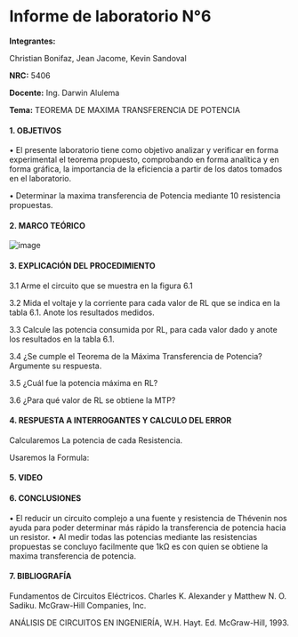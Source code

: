 # Informe de laboratorio N°6

**Integrantes:**

Christian Bonifaz, Jean Jacome, Kevin Sandoval

**NRC:** 5406

**Docente:** Ing. Darwin Alulema

**Tema:** TEOREMA DE MAXIMA TRANSFERENCIA DE POTENCIA

#### 1. OBJETIVOS 

•	El presente laboratorio tiene como objetivo analizar y verificar en forma experimental el teorema propuesto, comprobando en forma analítica y en forma gráfica, la importancia de la eficiencia a partir de los datos tomados en el laboratorio.

• Determinar la maxima transferencia de Potencia mediante 10 resistencia propuestas.

#### 2. MARCO TEÓRICO 

![image](https://user-images.githubusercontent.com/85208164/127431823-13ddadca-d2d6-48c0-86cc-dcf57c6158fc.png)


#### 3. EXPLICACIÓN DEL PROCEDIMIENTO

3.1 Arme el circuito que se muestra en la figura 6.1

3.2 Mida el voltaje y la corriente para cada valor de RL que se indica en la tabla 6.1. Anote los resultados medidos.

3.3 Calcule las potencia consumida por RL, para cada valor dado y anote los resultados en la tabla 6.1.

3.4 ¿Se cumple el Teorema de la Máxima Transferencia de Potencia? Argumente su respuesta.

3.5 ¿Cuál fue la potencia máxima en RL?

3.6 ¿Para qué valor de RL se obtiene la MTP?

#### 4. RESPUESTA A INTERROGANTES Y CALCULO DEL ERROR
Calcularemos La potencia de cada Resistencia.

Usaremos la Formula:




#### 5. VIDEO

#### 6. CONCLUSIONES 

•	El reducir un circuito complejo a una fuente y resistencia de Thévenin nos ayuda para poder determinar más rápido la transferencia de potencia hacia un resistor.
•	Al medir todas las potencias mediante las resistencias propuestas se concluyo facilmente que 1kΩ es con quien se obtiene la maxima transferencia de potencia.


#### 7. BIBLIOGRAFÍA

Fundamentos de Circuitos Eléctricos. Charles K. Alexander y Matthew N. O. Sadiku. McGraw-Hill Companies, Inc.

ANÁLISIS DE CIRCUITOS EN INGENIERÍA, W.H. Hayt. Ed. McGraw-Hill, 1993.
